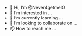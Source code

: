 - 👋 Hi, I’m @Never4getmeIO
- 👀 I’m interested in ...
- 🌱 I’m currently learning ...
- 💞️ I’m looking to collaborate on ...
- 📫 How to reach me ...

<!---
Never4getmeIO/Never4getmeIO is a ✨ special ✨ repository because its `README.md` (this file) appears on your GitHub profile.
You can click the Preview link to take a look at your changes.
--->
